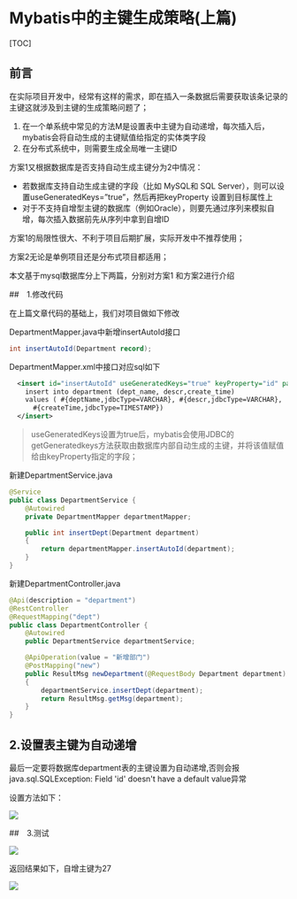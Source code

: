 # Mybatis中的主键生成策略(上篇)

[TOC]

## 前言

在实际项目开发中，经常有这样的需求，即在插入一条数据后需要获取该条记录的主键这就涉及到主键的生成策略问题了；

1. 在一个单系统中常见的方法M是设置表中主键为自动递增，每次插入后，mybatis会将自动生成的主键赋值给指定的实体类字段
2. 在分布式系统中，则需要生成全局唯一主键ID

方案1又根据数据库是否支持自动生成主键分为2中情况：

- 若数据库支持自动生成主键的字段（比如 MySQL和 SQL Server），则可以设置useGeneratedKeys=”true”，然后再把keyProperty 设置到目标属性上
- 对于不支持自增型主键的数据库（例如Oracle），则要先通过序列来模拟自增，每次插入数据前先从序列中拿到自增ID

方案1的局限性很大、不利于项目后期扩展，实际开发中不推荐使用；

方案2无论是单例项目还是分布式项目都适用；

本文基于mysql数据库分上下两篇，分别对方案1 和方案2进行介绍

##　1.修改代码

在上篇文章代码的基础上，我们对项目做如下修改

DepartmentMapper.java中新增insertAutoId接口

```java
int insertAutoId(Department record);
```

DepartmentMapper.xml中接口对应sql如下

```xml
  <insert id="insertAutoId" useGeneratedKeys="true" keyProperty="id" parameterType="com.wg.demo.po.Department">
    insert into department (dept_name, descr,create_time)
    values ( #{deptName,jdbcType=VARCHAR}, #{descr,jdbcType=VARCHAR},
      #{createTime,jdbcType=TIMESTAMP})
  </insert>
```

> useGeneratedKeys设置为true后，mybatis会使用JDBC的getGeneratedkeys方法获取由数据库内部自动生成的主键，并将该值赋值给由keyProperty指定的字段；

新建DepartmentService.java

```java
@Service
public class DepartmentService {
    @Autowired
    private DepartmentMapper departmentMapper;

    public int insertDept(Department department)
    {
        return departmentMapper.insertAutoId(department);
    }
}
```

新建DepartmentController.java

```java
@Api(description = "department")
@RestController
@RequestMapping("dept")
public class DepartmentController {
    @Autowired
    public DepartmentService departmentService;

    @ApiOperation(value = "新增部门")
    @PostMapping("new")
    public ResultMsg newDepartment(@RequestBody Department department)
    {
        departmentService.insertDept(department);
        return ResultMsg.getMsg(department);
    }
}
```

## 2.设置表主键为自动递增

最后一定要将数据库department表的主键设置为自动递增,否则会报java.sql.SQLException: Field 'id' doesn't have a default value异常

设置方法如下：

![](http://i67.tinypic.com/fogo4g.png)

##　3.测试

![](http://i63.tinypic.com/2q99lyr.png)

返回结果如下，自增主键为27

![](http://i67.tinypic.com/2zqzfqh.png)



## 

